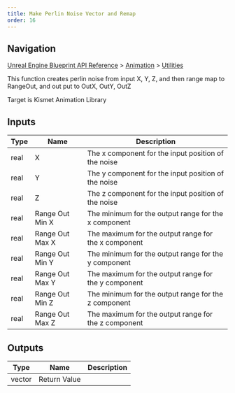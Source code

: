 ```yaml
---
title: Make Perlin Noise Vector and Remap
order: 16
---
```

## Navigation

[Unreal Engine Blueprint API Reference](https://dev.epicgames.com/documentation/en-us/unreal-engine/BlueprintAPI) > [Animation](https://dev.epicgames.com/documentation/en-us/unreal-engine/BlueprintAPI/Animation) > [Utilities](https://dev.epicgames.com/documentation/en-us/unreal-engine/BlueprintAPI/Animation/Utilities)

This function creates perlin noise from input X, Y, Z, and then range map to RangeOut, and out put to OutX, OutY, OutZ

Target is Kismet Animation Library

## Inputs

| Type | Name | Description |
| --- | --- | --- |
| real | X | The x component for the input position of the noise |
| real | Y | The y component for the input position of the noise |
| real | Z | The z component for the input position of the noise |
| real | Range Out Min X | The minimum for the output range for the x component |
| real | Range Out Max X | The maximum for the output range for the x component |
| real | Range Out Min Y | The minimum for the output range for the y component |
| real | Range Out Max Y | The maximum for the output range for the y component |
| real | Range Out Min Z | The minimum for the output range for the z component |
| real | Range Out Max Z | The maximum for the output range for the z component |

## Outputs

| Type | Name | Description |
| --- | --- | --- |
| vector | Return Value |  |

